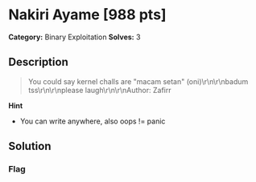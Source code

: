 # Nakiri Ayame [988 pts]

**Category:** Binary Exploitation
**Solves:** 3

## Description
>You could say kernel challs are "macam setan" (oni)\r\n\r\nbadum tss\r\n\r\nplease laugh\r\n\r\nAuthor: Zafirr

**Hint**
* You can write anywhere, also oops != panic

## Solution

### Flag

